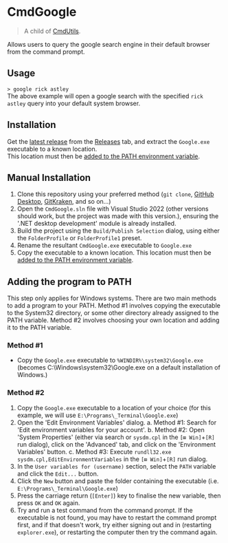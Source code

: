 # CmdGoogle
> A child of [CmdUtils](../../../CmdUtils/).

Allows users to query the google search engine in their default browser from the command prompt.

## Usage
`> google rick astley`
<br/>The above example will open a google search with the specified `rick astley` query into your default system browser.

## Installation
Get the [latest release](../../releases/latest) from the [Releases](../../releases) tab, and extract the `Google.exe` executable to a known location.
<br/>This location must then be [added to the PATH environment variable](adding-the-program-to-path).

## Manual Installation
1. Clone this repository using your preferred method (`git clone`, [GitHub Desktop](https://desktop.github.com/), [GitKraken](https://gitkraken.com/), and so on...)
2. Open the `CmdGoogle.sln` file with Visual Studio 2022 (other versions should work, but the project was made with this version.), ensuring the '.NET desktop development' module is already installed.
3. Build the project using the `Build/Publish Selection` dialog, using either the `FolderProfile` or `FolderProfile1` preset.
4. Rename the resultant `CmdGoogle.exe` executable to `Google.exe`
5. Copy the executable to a known location. This location must then be [added to the PATH environment variable](adding-the-program-to-path).

## Adding the program to PATH
This step only applies for Windows systems.
There are two main methods to add a program to your PATH. Method #1 involves copying the executable to the System32 directory, or some other directory already assigned to the PATH variable. Method #2 involves choosing your own location and adding it to the PATH variable.
### Method #1
- Copy the `Google.exe` executable to `%WINDIR%\system32\Google.exe` (becomes C:\Windows\system32\Google.exe on a default installation of Windows.)
### Method #2
1. Copy the `Google.exe` executable to a location of your choice (for this example, we will use `E:\Programs\_Terminal\Google.exe`)
2. Open the 'Edit Environment Variables' dialog.
	a. Method #1: Search for 'Edit environment variables for your account'.
	b. Method #2: Open 'System Properties' (either via search or `sysdm.cpl` in the `[⊞ Win]`+`[R]` run dialog), click on the 'Advanced' tab, and click on the 'Environment Variables' button.
	c. Method #3: Execute `rundll32.exe sysdm.cpl,EditEnvironmentVariables` in the `[⊞ Win]`+`[R]` run dialog.
3. In the `User variables for (username)` section, select the `PATH` variable and click the `Edit...` button.
4. Click the `New` button and paste the folder containing the executable (i.e. `E:\Programs\_Terminal\Google.exe`)
5. Press the carriage return (`[Enter]`) key to finalise the new variable, then press `OK` and `OK` again.
6. Try and run a test command from the command prompt. If the executable is not found, you may have to restart the command prompt first, and if that doesn't work, try either signing out and in (restarting `explorer.exe`), or restarting the computer then try the command again.
